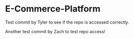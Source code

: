 # E-Commerce-Platform

Test commit by Tyler to see if the repo is accessed correctly.

Another test commit by Zach to test repo access!